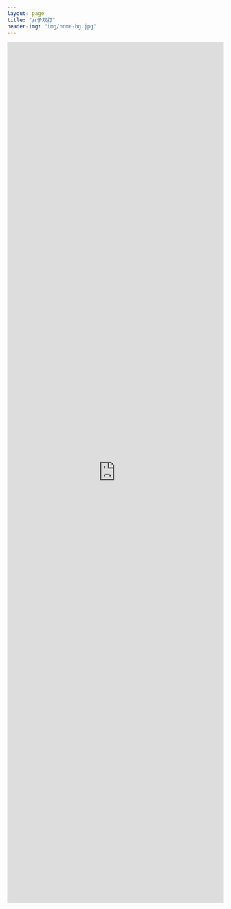 ```yaml
---
layout: page
title: "女子双打"
header-img: "img/home-bg.jpg"
---
```


<iframe src="http://actc.challonge.com/2017_double_w/module" width="100%" height="2000" frameborder="0" scrolling="auto" allowtransparency="true"></iframe>
